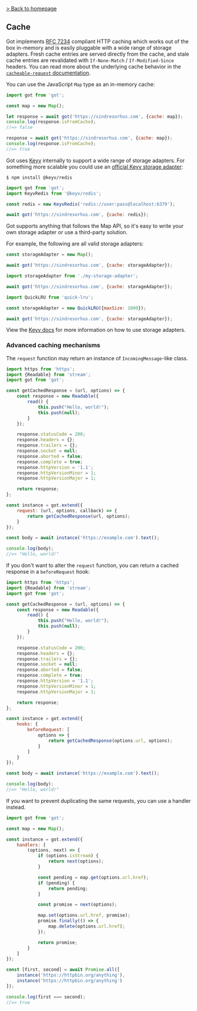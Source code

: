 [> Back to homepage](../readme.md#documentation)

## Cache

Got implements [RFC 7234](https://httpwg.org/specs/rfc7234.html) compliant HTTP caching which works out of the box in-memory and is easily pluggable with a wide range of storage adapters. Fresh cache entries are served directly from the cache, and stale cache entries are revalidated with `If-None-Match` / `If-Modified-Since` headers. You can read more about the underlying cache behavior in the [`cacheable-request` documentation](https://github.com/lukechilds/cacheable-request).

You can use the JavaScript `Map` type as an in-memory cache:

```js
import got from 'got';

const map = new Map();

let response = await got('https://sindresorhus.com', {cache: map});
console.log(response.isFromCache);
//=> false

response = await got('https://sindresorhus.com', {cache: map});
console.log(response.isFromCache);
//=> true
```

Got uses [Keyv](https://github.com/lukechilds/keyv) internally to support a wide range of storage adapters. For something more scalable you could use an [official Keyv storage adapter](https://github.com/lukechilds/keyv#official-storage-adapters):

```
$ npm install @keyv/redis
```

```js
import got from 'got';
import KeyvRedis from '@keyv/redis';

const redis = new KeyvRedis('redis://user:pass@localhost:6379');

await got('https://sindresorhus.com', {cache: redis});
```

Got supports anything that follows the Map API, so it's easy to write your own storage adapter or use a third-party solution.

For example, the following are all valid storage adapters:

```js
const storageAdapter = new Map();

await got('https://sindresorhus.com', {cache: storageAdapter});
```

```js
import storageAdapter from './my-storage-adapter';

await got('https://sindresorhus.com', {cache: storageAdapter});
```

```js
import QuickLRU from 'quick-lru';

const storageAdapter = new QuickLRU({maxSize: 1000});

await got('https://sindresorhus.com', {cache: storageAdapter});
```

View the [Keyv docs](https://github.com/lukechilds/keyv) for more information on how to use storage adapters.

### Advanced caching mechanisms

The `request` function may return an instance of `IncomingMessage`-like class.

```js
import https from 'https';
import {Readable} from 'stream';
import got from 'got';

const getCachedResponse = (url, options) => {
	const response = new Readable({
		read() {
			this.push("Hello, world!");
			this.push(null);
		}
	});

	response.statusCode = 200;
	response.headers = {};
	response.trailers = {};
	response.socket = null;
	response.aborted = false;
	response.complete = true;
	response.httpVersion = '1.1';
	response.httpVersionMinor = 1;
	response.httpVersionMajor = 1;

	return response;
};

const instance = got.extend({
	request: (url, options, callback) => {
		return getCachedResponse(url, options);
	}
});

const body = await instance('https://example.com').text();

console.log(body);
//=> "Hello, world!"
```

If you don't want to alter the `request` function, you can return a cached response in a `beforeRequest` hook:

```js
import https from 'https';
import {Readable} from 'stream';
import got from 'got';

const getCachedResponse = (url, options) => {
	const response = new Readable({
		read() {
			this.push("Hello, world!");
			this.push(null);
		}
	});

	response.statusCode = 200;
	response.headers = {};
	response.trailers = {};
	response.socket = null;
	response.aborted = false;
	response.complete = true;
	response.httpVersion = '1.1';
	response.httpVersionMinor = 1;
	response.httpVersionMajor = 1;

	return response;
};

const instance = got.extend({
	hooks: {
		beforeRequest: [
			options => {
				return getCachedResponse(options.url, options);
			}
		]
	}
});

const body = await instance('https://example.com').text();

console.log(body);
//=> "Hello, world!"
```

If you want to prevent duplicating the same requests, you can use a handler instead.

```js
import got from 'got';

const map = new Map();

const instance = got.extend({
	handlers: [
		(options, next) => {
			if (options.isStream) {
				return next(options);
			}

			const pending = map.get(options.url.href);
			if (pending) {
				return pending;
			}

			const promise = next(options);

			map.set(options.url.href, promise);
			promise.finally(() => {
				map.delete(options.url.href);
			});

			return promise;
		}
	]
});

const [first, second] = await Promise.all([
	instance('https://httpbin.org/anything'),
	instance('https://httpbin.org/anything')
]);

console.log(first === second);
//=> true
```
